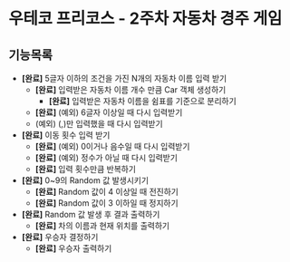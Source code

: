 # 우테코 프리코스 - 2주차 자동차 경주 게임

## 기능목록
* **[완료]** 5글자 이하의 조건을 가진 N개의 자동차 이름 입력 받기
  * **[완료]** 입력받은 자동차 이름 개수 만큼 Car 객체 생성하기
    * **[완료]** 입력받은 자동차 이름을 쉼표를 기준으로 분리하기
  * **[완료]** (예외) 6글자 이상일 때 다시 입력받기
  * (예외) (,)만 입력했을 때 다시 입력받기
* **[완료]** 이동 횟수 입력 받기
  * **[완료]** (예외) 0이거나 음수일 때 다시 입력받기
  * **[완료]** (예외) 정수가 아닐 때 다시 입력받기
  * **[완료]** 입력 횟수만큼 반복하기
* **[완료]** 0~9의 Random 값 발생시키기
  * **[완료]** Random 값이 4 이상일 때 전진하기
  * **[완료]** Random 값이 3 이하일 때 정지하기
* **[완료]** Random 값 발생 후 결과 출력하기
  * **[완료]** 차의 이름과 현재 위치를 출력하기
* **[완료]** 우승자 결정하기
  * **[완료]** 우승자 출력하기
  

